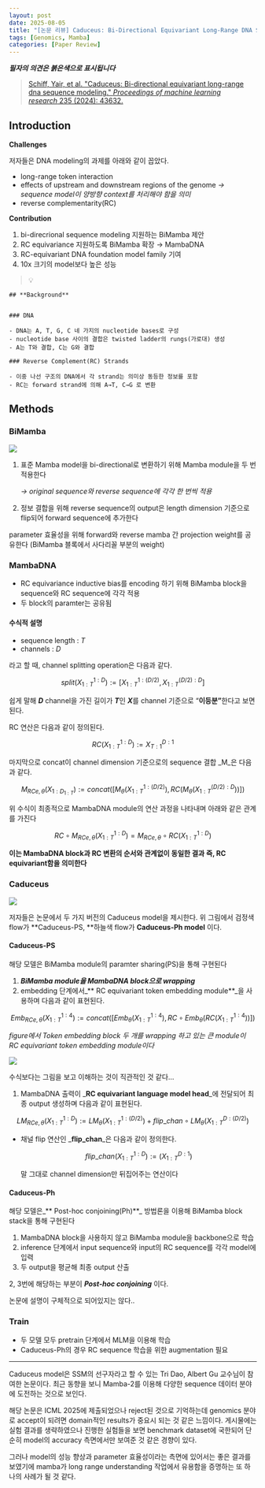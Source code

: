 ```yaml
---
layout: post
date: 2025-08-05
title: "[논문 리뷰] Caduceus: Bi-Directional Equivariant Long-Range DNA Sequence Modeling"
tags: [Genomics, Mamba]
categories: [Paper Review]
---
```


<span class="notion-red">_**필자의 의견은 붉은색으로 표시됩니다**_</span>


> [Schiff, Yair, et al. "Caduceus: Bi-directional equivariant long-range dna sequence modeling." ](https://pmc.ncbi.nlm.nih.gov/articles/PMC12189541/)[_Proceedings of machine learning research_](https://pmc.ncbi.nlm.nih.gov/articles/PMC12189541/)[ 235 (2024): 43632.](https://pmc.ncbi.nlm.nih.gov/articles/PMC12189541/)



## Introduction


**Challenges**


저자들은 DNA modeling의 과제를 아래와 같이 꼽았다.

- long-range token interaction
- effects of upstream and downstream regions of the genome 
_→ sequence model이 양방향 context를 처리해야 함을 의미_
- reverse complementarity(RC)

**Contribution**

1. bi-direcrional sequence modeling 지원하는 BiMamba 제안
1. RC equivariance 지원하도록 BiMamba 확장 → MambaDNA
1. RC-equivariant DNA foundation model family 기여
1. 10x 크기의 model보다 높은 성능

> 💡 


	## **Background**


	### DNA

	- DNA는 A, T, G, C 네 가지의 nucleotide bases로 구성
	- nucleotide base 사이의 결합은 twisted ladder의 rungs(가로대) 생성
	- A는 T와 결합, C는 G와 결합

	### Reverse Complement(RC) Strands

	- 이중 나선 구조의 DNA에서 각 strand는 의미상 동등한 정보를 포함
	- RC는 forward strand에 의해 A→T, C→G 로 변환


## Methods



### BiMamba


![](https://prod-files-secure.s3.us-west-2.amazonaws.com/542b861c-36a8-4051-84e5-8804b6728dba/2c247d59-7815-4980-99f0-8f0d21f445a7/image.png?X-Amz-Algorithm=AWS4-HMAC-SHA256&X-Amz-Content-Sha256=UNSIGNED-PAYLOAD&X-Amz-Credential=ASIAZI2LB466T4YNRHUY%2F20250830%2Fus-west-2%2Fs3%2Faws4_request&X-Amz-Date=20250830T090107Z&X-Amz-Expires=3600&X-Amz-Security-Token=IQoJb3JpZ2luX2VjEHkaCXVzLXdlc3QtMiJFMEMCIGus%2BkFR4G9encWl7pgD%2BDgCIFzPbx1KVLd90dumWzJbAh9ARh%2BjqoIDxRXCb3o%2BNPF34jgpVevHOTqbjwv%2FKs%2BPKogECNL%2F%2F%2F%2F%2F%2F%2F%2F%2F%2FwEQABoMNjM3NDIzMTgzODA1Igx%2F37o83C4tNxgq3lMq3AOFPUUzJP4Panmhmd7uFM%2FEGP3yUJVHxCBs8VH%2BQ0z4d%2BOn372MznwE3%2F9Fn0u8CetPF90RwlcVf0Z36%2FUfTnBINgUiJhByU2Bd2ZFiiUYhk0a143CJ4IGuLMTYr5YaMYqJVWLcTI5PwQXut0bLOK%2FUwXizMHjK%2B5wxaNDuK1MZXH6DlhOl22OFfemgiz5%2Fhm4Y9RG%2BxgnBagN88HM4MRNPWuGP5yAJzvM3Dyixgr6jsLUw1qEEeRXnVeSS%2B0zYAosHsq4cbc55UlgxGsNqJwO%2BxifgynIyz74s8M6CeqZPl6mKhIN96kmbUwDlIp6kH8AB2kwgTCI%2F7seEEBRo%2FQ0oro%2F%2Br509q7eYgzeW3S1UFX9dGAnFz3dwybiiAp8Y2YlILg4w7FrePhbz1cPCv%2FJL8wrbDGNzZzDswSUn1mB66xS5kNqw2QR86zjwdUEW5NI02ePTYMyK0F64%2Fop39iOTF%2BVKlW40Nb0KtBsBJn8cyoKJVxusUN8I%2FYrCO19acaYVl%2FthpF1cFYqccEz8tJWlg7E6jFYRnJko%2BmpMO1iWU5cu5L4emkoN0N1nipHdWTzaOJciB3rmxPUgtY%2FqtX1lJssJUUI55H%2BtK3ImefVwJcohVg8ZtMdfsvRG6zD38crFBjqnAUUNkUrvukFeHlatYnt%2FJDxqzwxteCoqaACWTRTg7IauFBTTuboi7yYnzo1tVXsHi5aUNhcen%2BVPwLCmbYVKtcSy3jDibH1HxJTeRwKzP0foGeLpO%2FRSNjq3peh1iJnKP6JYJBStA7NhaIiNDq%2FsP5Xfc%2B59oYMkrypsWyoFj2I2Dqy%2Bj8mQhZ28OYUMCCQ1646F06vUY6qL5YJ7JsU86cfxw1HQG973&X-Amz-Signature=2c6da8fec74d0175347a7ad69ede65460f3842fc3ceb54a2d3d9b5a8ddbbbb7b&X-Amz-SignedHeaders=host&x-amz-checksum-mode=ENABLED&x-id=GetObject)

1. 표준 Mamba model을 bi-directional로 변환하기 위해 Mamba module을 두 번 적용한다

	_→ original sequence와 reverse sequence에 각각 한 번씩 적용_

1. 정보 결합을 위해 reverse sequence의 output은 length dimension 기준으로 flip되어 forward sequence에 추가한다

parameter 효율성을 위해 forward와 reverse mamba 간 projection weight를 공유한다 (BiMamba 블록에서 사다리꼴 부분의 weight)



### MambaDNA

- RC equivariance inductive bias를 encoding 하기 위해 BiMamba block을 sequence와 RC sequence에 각각 적용
- 두 block의 paramter는 공유됨


#### 수식적 설명

- sequence length : _T_
- channels : _D_

라고 할 때,  channel splitting operation은 다음과 같다.


$$
split(X^{1:D}_{1:T}):=[X^{1:(D/2)}_{1:T},X^{(D/2):D}_{1:T}]
$$


<span class="notion-red">쉽게 말해 </span><span class="notion-red">_**D**_</span><span class="notion-red"> channel을 가진 길이가 </span><span class="notion-red">_**T**_</span><span class="notion-red">인 </span><span class="notion-red">_**X**_</span><span class="notion-red">를 channel 기준으로 “</span><span class="notion-red">**이등분”**</span><span class="notion-red">한다고 보면 된다.</span>


RC 연산은 다음과 같이 정의된다.


$$
RC(X^{1:D}_{1:T}):=X^{D:1}_{T:1}
$$


마지막으로 concat이 channel dimension 기준으로의 sequence 결합 _M_은 다음과 같다.


$$
M_{RCe,\theta}(X_{1:D_{1:T}}):=concat([M_{\theta}(X^{1:(D/2)}_{1:T}),RC(M_{\theta}(X^{(D/2):D}_{1:T}))])
$$


위 수식이 최종적으로 MambaDNA module의 연산 과정을 나타내며 아래와 같은 관계를 가진다


$$
RC\circ M_{RCe,\theta}(X^{1:D}_{1:T}) = M_{RCe,\theta} \circ RC(X^{1:D}_{1:T})
$$


**이는 MambaDNA block과 RC 변환의 순서와 관계없이 동일한 결과 즉, RC equivariant함을 의미한다**



### Caduceus


![](https://prod-files-secure.s3.us-west-2.amazonaws.com/542b861c-36a8-4051-84e5-8804b6728dba/f94a60d7-8145-473b-aef9-7c68d3ec604a/image.png?X-Amz-Algorithm=AWS4-HMAC-SHA256&X-Amz-Content-Sha256=UNSIGNED-PAYLOAD&X-Amz-Credential=ASIAZI2LB466T4YNRHUY%2F20250830%2Fus-west-2%2Fs3%2Faws4_request&X-Amz-Date=20250830T090107Z&X-Amz-Expires=3600&X-Amz-Security-Token=IQoJb3JpZ2luX2VjEHkaCXVzLXdlc3QtMiJFMEMCIGus%2BkFR4G9encWl7pgD%2BDgCIFzPbx1KVLd90dumWzJbAh9ARh%2BjqoIDxRXCb3o%2BNPF34jgpVevHOTqbjwv%2FKs%2BPKogECNL%2F%2F%2F%2F%2F%2F%2F%2F%2F%2FwEQABoMNjM3NDIzMTgzODA1Igx%2F37o83C4tNxgq3lMq3AOFPUUzJP4Panmhmd7uFM%2FEGP3yUJVHxCBs8VH%2BQ0z4d%2BOn372MznwE3%2F9Fn0u8CetPF90RwlcVf0Z36%2FUfTnBINgUiJhByU2Bd2ZFiiUYhk0a143CJ4IGuLMTYr5YaMYqJVWLcTI5PwQXut0bLOK%2FUwXizMHjK%2B5wxaNDuK1MZXH6DlhOl22OFfemgiz5%2Fhm4Y9RG%2BxgnBagN88HM4MRNPWuGP5yAJzvM3Dyixgr6jsLUw1qEEeRXnVeSS%2B0zYAosHsq4cbc55UlgxGsNqJwO%2BxifgynIyz74s8M6CeqZPl6mKhIN96kmbUwDlIp6kH8AB2kwgTCI%2F7seEEBRo%2FQ0oro%2F%2Br509q7eYgzeW3S1UFX9dGAnFz3dwybiiAp8Y2YlILg4w7FrePhbz1cPCv%2FJL8wrbDGNzZzDswSUn1mB66xS5kNqw2QR86zjwdUEW5NI02ePTYMyK0F64%2Fop39iOTF%2BVKlW40Nb0KtBsBJn8cyoKJVxusUN8I%2FYrCO19acaYVl%2FthpF1cFYqccEz8tJWlg7E6jFYRnJko%2BmpMO1iWU5cu5L4emkoN0N1nipHdWTzaOJciB3rmxPUgtY%2FqtX1lJssJUUI55H%2BtK3ImefVwJcohVg8ZtMdfsvRG6zD38crFBjqnAUUNkUrvukFeHlatYnt%2FJDxqzwxteCoqaACWTRTg7IauFBTTuboi7yYnzo1tVXsHi5aUNhcen%2BVPwLCmbYVKtcSy3jDibH1HxJTeRwKzP0foGeLpO%2FRSNjq3peh1iJnKP6JYJBStA7NhaIiNDq%2FsP5Xfc%2B59oYMkrypsWyoFj2I2Dqy%2Bj8mQhZ28OYUMCCQ1646F06vUY6qL5YJ7JsU86cfxw1HQG973&X-Amz-Signature=d5825f94bc6a71a6720eda7b1ccb937c06f502e545b1d117ec8eca729b2f52a9&X-Amz-SignedHeaders=host&x-amz-checksum-mode=ENABLED&x-id=GetObject)


저자들은 논문에서 두 가지 버전의 Caduceus model을 제시한다. 위 그림에서 검정색 flow가 **Caduceus-PS, **하늘색 flow가 **Caduceus-Ph model** 이다.



#### Caduceus-PS


해당 모델은 BiMamba module의 paramter sharing(PS)을 통해 구현된다

1. _**BiMamba module을 MambaDNA block으로 wrapping**_
1. embedding 단계에서_** RC equivariant token embedding module**_을 사용하며 다음과 같이 표현된다.

$$
Emb_{RCe,\theta}(X^{1:4}_{1:T}):=concat([Emb_{\theta}(X^{1:4}_{1:T}),RC \circ Emb_{\theta}(RC(X^{1:4}_{1:T}))])
$$


_figure에서 Token embedding block 두 개를 wrapping 하고 있는 큰 module이 RC equivariant token embedding module이다_


![](https://prod-files-secure.s3.us-west-2.amazonaws.com/542b861c-36a8-4051-84e5-8804b6728dba/b175e4da-71eb-4e91-8c23-a06dabe673c9/image.png?X-Amz-Algorithm=AWS4-HMAC-SHA256&X-Amz-Content-Sha256=UNSIGNED-PAYLOAD&X-Amz-Credential=ASIAZI2LB466T4YNRHUY%2F20250830%2Fus-west-2%2Fs3%2Faws4_request&X-Amz-Date=20250830T090107Z&X-Amz-Expires=3600&X-Amz-Security-Token=IQoJb3JpZ2luX2VjEHkaCXVzLXdlc3QtMiJFMEMCIGus%2BkFR4G9encWl7pgD%2BDgCIFzPbx1KVLd90dumWzJbAh9ARh%2BjqoIDxRXCb3o%2BNPF34jgpVevHOTqbjwv%2FKs%2BPKogECNL%2F%2F%2F%2F%2F%2F%2F%2F%2F%2FwEQABoMNjM3NDIzMTgzODA1Igx%2F37o83C4tNxgq3lMq3AOFPUUzJP4Panmhmd7uFM%2FEGP3yUJVHxCBs8VH%2BQ0z4d%2BOn372MznwE3%2F9Fn0u8CetPF90RwlcVf0Z36%2FUfTnBINgUiJhByU2Bd2ZFiiUYhk0a143CJ4IGuLMTYr5YaMYqJVWLcTI5PwQXut0bLOK%2FUwXizMHjK%2B5wxaNDuK1MZXH6DlhOl22OFfemgiz5%2Fhm4Y9RG%2BxgnBagN88HM4MRNPWuGP5yAJzvM3Dyixgr6jsLUw1qEEeRXnVeSS%2B0zYAosHsq4cbc55UlgxGsNqJwO%2BxifgynIyz74s8M6CeqZPl6mKhIN96kmbUwDlIp6kH8AB2kwgTCI%2F7seEEBRo%2FQ0oro%2F%2Br509q7eYgzeW3S1UFX9dGAnFz3dwybiiAp8Y2YlILg4w7FrePhbz1cPCv%2FJL8wrbDGNzZzDswSUn1mB66xS5kNqw2QR86zjwdUEW5NI02ePTYMyK0F64%2Fop39iOTF%2BVKlW40Nb0KtBsBJn8cyoKJVxusUN8I%2FYrCO19acaYVl%2FthpF1cFYqccEz8tJWlg7E6jFYRnJko%2BmpMO1iWU5cu5L4emkoN0N1nipHdWTzaOJciB3rmxPUgtY%2FqtX1lJssJUUI55H%2BtK3ImefVwJcohVg8ZtMdfsvRG6zD38crFBjqnAUUNkUrvukFeHlatYnt%2FJDxqzwxteCoqaACWTRTg7IauFBTTuboi7yYnzo1tVXsHi5aUNhcen%2BVPwLCmbYVKtcSy3jDibH1HxJTeRwKzP0foGeLpO%2FRSNjq3peh1iJnKP6JYJBStA7NhaIiNDq%2FsP5Xfc%2B59oYMkrypsWyoFj2I2Dqy%2Bj8mQhZ28OYUMCCQ1646F06vUY6qL5YJ7JsU86cfxw1HQG973&X-Amz-Signature=e07b1d91b02f6f366f25f6c82d0c87ebeccb34860c121002d08a1708870472df&X-Amz-SignedHeaders=host&x-amz-checksum-mode=ENABLED&x-id=GetObject)


<span class="notion-red">수식보다는 그림을 보고 이해하는 것이 직관적인 것 같다…</span>

1. MambaDNA 출력이 _**RC equivariant language model head**_에 전달되어 최종 output 생성하며 다음과 같이 표현된다.

$$
LM_{RCe,\theta}(X^{1:D}_{1:T}):= LM_{\theta}(X^{1:(D/2)}_{1:T})+flip\_chan\circ LM_{\theta}(X^{D:(D/2)}_{1:T})
$$

- 채널 flip 연산인 _**flip\_chan**_은 다음과 같이 정의한다.

	$$
	flip\_chan(X^{1:D}_{1:T}):=(X^{D:1}_{1:T})
	$$


	말 그대로 channel dimension만 뒤집어주는 연산이다



#### Caduceus-Ph


해당 모델은_** Post-hoc conjoining(Ph)**_ 방법론을 이용해 BiMamba block stack을 통해 구현된다

1. MambaDNA block을 사용하지 않고 BiMamba module을 backbone으로 학습
1. inference 단계에서 input sequence와 input의 RC sequence를 각각 model에 입력
1. 두 output을 평균해 최종 output 산출

2, 3번에 해당하는 부분이 _**Post-hoc conjoining**_ 이다.


<span class="notion-red">논문에 설명이 구체적으로 되어있지는 않다..</span>



### Train

- 두 모델 모두 pretrain 단계에서 MLM을 이용해 학습
- Caduceus-Ph의 경우 RC sequence 학습을 위한 augmentation 필요

---


<span class="notion-red">Caduceus model은 SSM의 선구자라고 할 수 있는 Tri Dao, Albert Gu 교수님이 참여한 논문이다. 최근 동향을 보니 Mamba-2를 이용해 다양한 sequence 데이터 분야에 도전하는 것으로 보인다.</span>


<span class="notion-red">해당 논문은 ICML 2025에 제출되었으나 reject된 것으로 기억하는데 genomics 분야로 accept이 되려면 domain적인 results가 중요시 되는 것 같은 느낌이다. 게시물에는 실험 결과를 생략하였으나 진행한 실험들을 보면 benchmark dataset에 국한되어 단순히 model의 accuracy 측면에서만 보여준 것 같은 경향이 있다.</span>


<span class="notion-red">그러나 model의 성능 향상과 parameter 효율성이라는 측면에 있어서는 좋은 결과를 보였기에 mamba가 long range understanding 작업에서 유용함을 증명하는 또 하나의 사례가 될 것 같다.</span>

